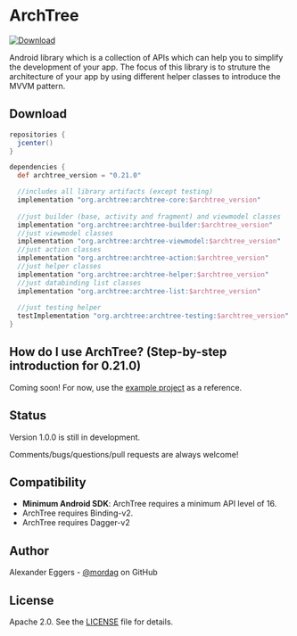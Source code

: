 ArchTree
=====

[![Download](https://api.bintray.com/packages/mordag/android/archtree-core/images/download.svg) ](https://bintray.com/mordag/android/archtree-core/_latestVersion)

Android library which is a collection of APIs which can help you to simplify the development of your app. The focus of this library is to struture the architecture of your app by using different helper classes to introduce the MVVM pattern.

Download
--------
```gradle
repositories {
  jcenter()
}

dependencies {
  def archtree_version = "0.21.0"

  //includes all library artifacts (except testing)
  implementation "org.archtree:archtree-core:$archtree_version"
  
  //just builder (base, activity and fragment) and viewmodel classes
  implementation "org.archtree:archtree-builder:$archtree_version"
  //just viewmodel classes
  implementation "org.archtree:archtree-viewmodel:$archtree_version"
  //just action classes
  implementation "org.archtree:archtree-action:$archtree_version"
  //just helper classes
  implementation "org.archtree:archtree-helper:$archtree_version"
  //just databinding list classes
  implementation "org.archtree:archtree-list:$archtree_version"
  
  //just testing helper
  testImplementation "org.archtree:archtree-testing:$archtree_version"
}
```

How do I use ArchTree? (Step-by-step introduction for 0.21.0)
-------------------
Coming soon! For now, use the [example project][3] as a reference.

Status
------
Version 1.0.0 is still in development.

Comments/bugs/questions/pull requests are always welcome!

Compatibility
-------------

 * **Minimum Android SDK**: ArchTree requires a minimum API level of 16.
 * ArchTree requires Binding-v2.
 * ArchTree requires Dagger-v2

Author
------
Alexander Eggers - [@mordag][2] on GitHub

License
-------
Apache 2.0. See the [LICENSE][1] file for details.


[1]: https://github.com/Mordag/archtree/blob/master/LICENSE
[2]: https://github.com/Mordag
[3]: https://github.com/Mordag/archtree/tree/master/examples
